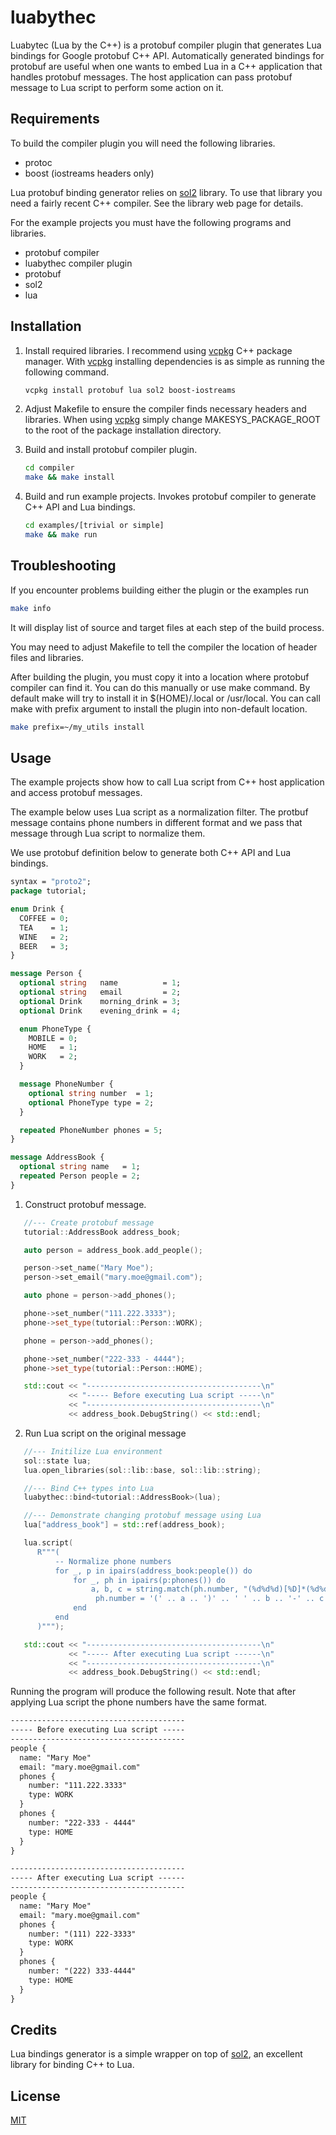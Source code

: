 # luabythec

Luabytec (Lua by the C++) is a protobuf compiler plugin that generates Lua bindings for Google protobuf C++ API. Automatically generated bindings for protobuf are useful when one wants to embed Lua in a C++ application that handles protobuf messages. The host application can pass protobuf message to Lua script to perform some action on it. 

## Requirements

To build the compiler plugin you will need the following libraries.

- protoc 
- boost (iostreams headers only)

Lua protobuf binding generator relies on [sol2](https://github.com/ThePhD/sol2) library. To use that library you need a fairly recent C++ compiler. See the library web page for details. 

For the example projects you must have the following programs and libraries.

- protobuf compiler
- luabythec compiler plugin
- protobuf
- sol2
- lua

## Installation

1. Install required libraries. I recommend using [vcpkg](https://vcpkg.io) C++ package manager. With [vcpkg](https://vcpkg.io) installing dependencies is as simple as running the following command.
   ```sh
   vcpkg install protobuf lua sol2 boost-iostreams
   ```
2. Adjust Makefile to ensure the compiler finds necessary headers and libraries. When using [vcpkg](https://vcpkg.io) simply change MAKESYS_PACKAGE_ROOT to the root of the package installation directory. 
3. Build and install protobuf compiler plugin.

   ```sh
   cd compiler
   make && make install
   ```
3. Build and run example projects. Invokes protobuf compiler to generate C++ API and Lua bindings.
   ```sh
   cd examples/[trivial or simple]
   make && make run
   ```
## Troubleshooting
If you encounter problems building either the plugin or the examples run
   ```sh
   make info
   ```
It will display list of source and target files at each step of the build process.

You may need to adjust Makefile to tell the compiler the location of header files and libraries. 

After building the plugin, you must copy it into a location where protobuf compiler can find it. You can do this manually or use make command. By default make will try to install it in $(HOME)/.local or /usr/local. You can call make with prefix argument to install the plugin into non-default location.
   ```sh
   make prefix=~/my_utils install
   ```

## Usage

The example projects show how to call Lua script from C++ host application and access protobuf messages.

The example below uses Lua script as a normalization filter. The protbuf message contains phone numbers in different format and we pass that message through Lua script to normalize them.

We use protobuf definition below to generate both C++ API and Lua bindings.

```protobuf
syntax = "proto2";
package tutorial;

enum Drink {
  COFFEE = 0;
  TEA    = 1;
  WINE   = 2;
  BEER   = 3;
}

message Person {
  optional string   name          = 1;
  optional string   email         = 2;
  optional Drink    morning_drink = 3;
  optional Drink    evening_drink = 4;

  enum PhoneType {
    MOBILE = 0;
    HOME   = 1;
    WORK   = 2;
  }

  message PhoneNumber {
    optional string number  = 1;
    optional PhoneType type = 2;
  }

  repeated PhoneNumber phones = 5;
}

message AddressBook {
  optional string name   = 1;
  repeated Person people = 2;
}
```
1. Construct protobuf message.

```cpp
   //--- Create protobuf message
   tutorial::AddressBook address_book;

   auto person = address_book.add_people();

   person->set_name("Mary Moe");
   person->set_email("mary.moe@gmail.com");

   auto phone = person->add_phones();

   phone->set_number("111.222.3333");
   phone->set_type(tutorial::Person::WORK);

   phone = person->add_phones();

   phone->set_number("222-333 - 4444");
   phone->set_type(tutorial::Person::HOME);

   std::cout << "---------------------------------------\n"
             << "----- Before executing Lua script -----\n"
             << "---------------------------------------\n"
             << address_book.DebugString() << std::endl;
```

2. Run Lua script on the original message
```cpp
   //--- Initilize Lua environment
   sol::state lua;
   lua.open_libraries(sol::lib::base, sol::lib::string);

   //--- Bind C++ types into Lua
   luabythec::bind<tutorial::AddressBook>(lua);

   //--- Demonstrate changing protobuf message using Lua
   lua["address_book"] = std::ref(address_book);

   lua.script(
      R"""(
          -- Normalize phone numbers
          for _, p in ipairs(address_book:people()) do
              for _, ph in ipairs(p:phones()) do
                  a, b, c = string.match(ph.number, "(%d%d%d)[%D]*(%d%d%d)[%D]*(%d%d%d%d)")
                   ph.number = '(' .. a .. ')' .. ' ' .. b .. '-' .. c
              end
          end
      )""");

   std::cout << "---------------------------------------\n"
             << "----- After executing Lua script ------\n"
             << "---------------------------------------\n"
             << address_book.DebugString() << std::endl;
```

Running the program will produce the following result. Note that after applying Lua script the phone numbers have the same format.
```txt
---------------------------------------
----- Before executing Lua script -----
---------------------------------------
people {
  name: "Mary Moe"
  email: "mary.moe@gmail.com"
  phones {
    number: "111.222.3333"
    type: WORK
  }
  phones {
    number: "222-333 - 4444"
    type: HOME
  }
}

---------------------------------------
----- After executing Lua script ------
---------------------------------------
people {
  name: "Mary Moe"
  email: "mary.moe@gmail.com"
  phones {
    number: "(111) 222-3333"
    type: WORK
  }
  phones {
    number: "(222) 333-4444"
    type: HOME
  }
}
```


## Credits

Lua bindings generator is a simple wrapper on top of [sol2](https://github.com/ThePhD/sol2), an excellent library for binding C++ to Lua.

## License

[MIT](LICENSE)
